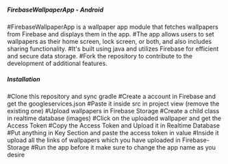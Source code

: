 ##### FirebaseWallpaperApp - Android

#FirebaseWallpaperApp is a wallpaper app module that fetches wallpapers from Firebase and displays them in the app.
#The app allows users to set wallpapers as their home screen, lock screen, or both, and also includes sharing functionality.
#It's built using java and utilizes Firebase for efficient and secure data storage.
#Fork the repository to contribute to the development of additional features.

##### Installation

#Clone this repository and sync gradle
#Create a account in Firebase and get the googleservices.json
#Paste it inside src in project view (remove the existing one)
#Upload wallpapers in Firebase Storage
#Create a child class in realtime database (images) 
#Click on the uploaded wallpaper and get the Access Token
#Copy the Access Token and Upload it in Realtime Database 
#Put anything in Key Section and paste the access token in value
#Inside it upload all the links of wallpapers which you have uploaded in Firebase-Storage
#Run the app before it make sure to change the app name as you desire



